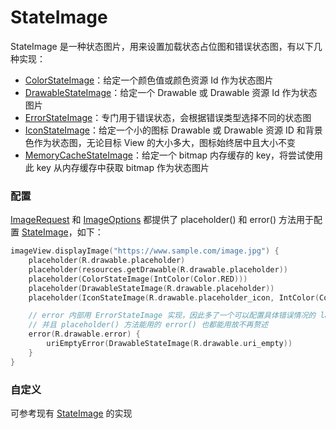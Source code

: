 # StateImage

StateImage 是一种状态图片，用来设置加载状态占位图和错误状态图，有以下几种实现：

* [ColorStateImage]：给定一个颜色值或颜色资源 Id 作为状态图片
* [DrawableStateImage]：给定一个 Drawable 或 Drawable 资源 Id 作为状态图片
* [ErrorStateImage]：专门用于错误状态，会根据错误类型选择不同的状态图
* [IconStateImage]：给定一个小的图标 Drawable 或 Drawable 资源 ID 和背景色作为状态图，无论目标 View 的大小多大，图标始终居中且大小不变
* [MemoryCacheStateImage]：给定一个 bitmap 内存缓存的 key，将尝试使用此 key 从内存缓存中获取 bitmap 作为状态图片

### 配置

[ImageRequest] 和 [ImageOptions] 都提供了 placeholder() 和 error() 方法用于配置 [StateImage]，如下：

```kotlin
imageView.displayImage("https://www.sample.com/image.jpg") {
    placeholder(R.drawable.placeholder)
    placeholder(resources.getDrawable(R.drawable.placeholder))
    placeholder(ColorStateImage(IntColor(Color.RED)))
    placeholder(DrawableStateImage(R.drawable.placeholder))
    placeholder(IconStateImage(R.drawable.placeholder_icon, IntColor(Color.GRAY)))

    // error 内部用 ErrorStateImage 实现，因此多了一个可以配置具体错误情况的 lambda 函数
    // 并且 placeholder() 方法能用的 error() 也都能用故不再赘述
    error(R.drawable.error) {
        uriEmptyError(DrawableStateImage(R.drawable.uri_empty))
    }
}
```

### 自定义

可参考现有 [StateImage] 的实现

[StateImage]: ../../sketch/src/main/java/com/github/panpf/sketch/stateimage/StateImage.kt

[ColorStateImage]: ../../sketch/src/main/java/com/github/panpf/sketch/stateimage/ColorStateImage.kt

[DrawableStateImage]: ../../sketch/src/main/java/com/github/panpf/sketch/stateimage/DrawableStateImage.kt

[ErrorStateImage]: ../../sketch/src/main/java/com/github/panpf/sketch/stateimage/ErrorStateImage.kt

[IconStateImage]: ../../sketch/src/main/java/com/github/panpf/sketch/stateimage/IconStateImage.kt

[MemoryCacheStateImage]: ../../sketch/src/main/java/com/github/panpf/sketch/stateimage/MemoryCacheStateImage.kt

[ImageRequest]: ../../sketch/src/main/java/com/github/panpf/sketch/request/ImageRequest.kt

[ImageOptions]: ../../sketch/src/main/java/com/github/panpf/sketch/request/ImageOptions.kt